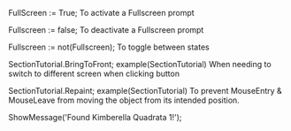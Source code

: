 FullScreen := True;
To activate a Fullscreen prompt

Fullscreen := false;
To deactivate a Fullscreen prompt

Fullscreen := not(Fullscreen);
To toggle between states

SectionTutorial.BringToFront;                    example(SectionTutorial)
When needing to switch to different screen when clicking button

SectionTutorial.Repaint;                         example(SectionTutorial)
To prevent MouseEntry & MouseLeave from moving the object from its intended position.

ShowMessage('Found Kimberella Quadrata 1!');
